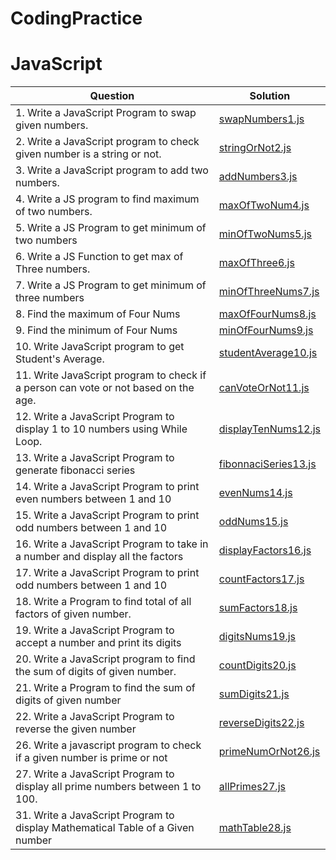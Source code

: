 # CodingPractice

# JavaScript

| Question      | Solution |
| ----------- | ----------- |
| 1. Write a JavaScript Program to swap given numbers. | [swapNumbers1.js](JavaScript/swapNumbers1.js) |
| 2. Write a JavaScript program to check given number is a string or not.| [stringOrNot2.js](JavaScript/stringOrNot2.js) |
| 3. Write a JavaScript program to add two numbers.   | [addNumbers3.js](JavaScript/addNumbers3.js) |
| 4. Write a JS program to find maximum of two numbers.   | [maxOfTwoNum4.js](JavaScript/maxOfTwoNum4.js) |
| 5. Write a JS Program to get minimum of two numbers   | [minOfTwoNums5.js](JavaScript/minOfTwoNums5.js) |
| 6. Write a JS Function to get max of Three numbers.   | [maxOfThree6.js](JavaScript/maxOfThree6.js) |
| 7. Write a JS Program to get minimum of three numbers   | [minOfThreeNums7.js](JavaScript/minOfThreeNums7.js) |
| 8. Find the maximum of Four Nums   | [maxOfFourNums8.js](JavaScript/maxOfFourNums8.js) |
| 9. Find the minimum of Four Nums   | [minOfFourNums9.js](JavaScript/minOfFourNums9.js) |
| 10. Write JavaScript program to get Student's Average.   | [studentAverage10.js](JavaScript/studentAverage10.js)|
| 11. Write JavaScript program to check if a person can vote or not based on the age.| [canVoteOrNot11.js](JavaScript/canVoteOrNot11.js)|
| 12. Write a JavaScript Program to display 1 to 10 numbers using While Loop.| [displayTenNums12.js](JavaScript/displayTenNums12.js)|
| 13. Write a JavaScript Program to generate fibonacci series| [fibonnaciSeries13.js](JavaScript/fibonnaciSeries13.js)|
| 14. Write a JavaScript Program to print even numbers between 1 and 10| [evenNums14.js](JavaScript/evenNums14.js)|
| 15. Write a JavaScript Program to print odd numbers between 1 and 10| [oddNums15.js](JavaScript/oddNums15.js)|
| 16. Write a JavaScript Program to take in a number and display all the factors| [displayFactors16.js](JavaScript/displayFactors16.js)|
| 17. Write a JavaScript Program to print odd numbers between 1 and 10| [countFactors17.js](JavaScript/countFactors17.js)|
| 18. Write a Program to find total of all factors of given number.| [sumFactors18.js](JavaScript/sumFactors18.js)|
| 19. Write a JavaScript Program to accept a number and print its digits| [digitsNums19.js](JavaScript/digitsNums19.js)|
| 20. Write a JavaScript program to find the sum of digits of given number.| [countDigits20.js](JavaScript/countDigits20.js)|
| 21. Write a Program to find the sum of digits of given number| [sumDigits21.js](JavaScript/sumDigits21.js)|
| 22. Write a JavaScript Program to reverse the given number| [reverseDigits22.js](JavaScript/reverseDigits22.js)|
| 26. Write a javascript program to check if a given number is prime or not| [primeNumOrNot26.js](JavaScript/primeNumOrNot26.js)|
| 27. Write a JavaScript Program to display all prime numbers between 1 to 100.| [allPrimes27.js](JavaScript/allPrimes27.js)|
| 31. Write a JavaScript Program to display Mathematical Table of a Given number| [mathTable28.js](JavaScript/mathTable31.js)|


